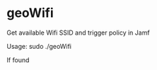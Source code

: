 # geoWifi
Get available Wifi SSID and trigger policy in Jamf

Usage:
  sudo ./geoWifi <SSID>
  
  If found
  
  
  
  
